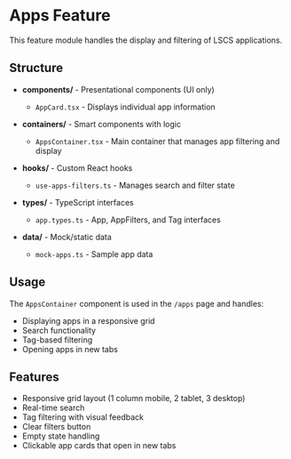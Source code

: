 # Apps Feature

This feature module handles the display and filtering of LSCS applications.

## Structure

- **components/** - Presentational components (UI only)
  - `AppCard.tsx` - Displays individual app information
  
- **containers/** - Smart components with logic
  - `AppsContainer.tsx` - Main container that manages app filtering and display
  
- **hooks/** - Custom React hooks
  - `use-apps-filters.ts` - Manages search and filter state
  
- **types/** - TypeScript interfaces
  - `app.types.ts` - App, AppFilters, and Tag interfaces
  
- **data/** - Mock/static data
  - `mock-apps.ts` - Sample app data

## Usage

The `AppsContainer` component is used in the `/apps` page and handles:
- Displaying apps in a responsive grid
- Search functionality
- Tag-based filtering
- Opening apps in new tabs

## Features

- Responsive grid layout (1 column mobile, 2 tablet, 3 desktop)
- Real-time search
- Tag filtering with visual feedback
- Clear filters button
- Empty state handling
- Clickable app cards that open in new tabs


